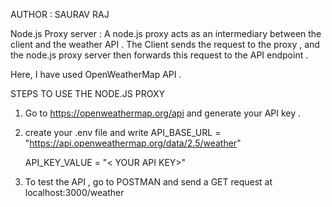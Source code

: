 AUTHOR : SAURAV RAJ 

Node.js Proxy server : A node.js proxy acts as an intermediary between the client and the weather API . The Client sends the request to the proxy , and the node.js proxy server then forwards this request to the API endpoint . 



Here, I have used OpenWeatherMap API .

STEPS TO USE THE NODE.JS PROXY 
 1. Go to https://openweathermap.org/api and generate your API key .

 2. create your .env file and write 
    API_BASE_URL = "https://api.openweathermap.org/data/2.5/weather"

    API_KEY_VALUE = "< YOUR API KEY>"

3. To test the API , go to POSTMAN and send a GET request at localhost:3000/weather 



